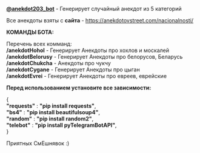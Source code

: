  
<b><a href="">@anekdot203_bot</a></b> - Генерирует случайный анекдот из 5 категорий  

Все анекдоты взяты с <b>сайта</b> - https://anekdotovstreet.com/nacionalnosti/

<b>КОМАНДЫ БОТА:</b>

 Перечень всех комманд: <br>
 <b>/anekdotHohol</b> - Генерирует Анекдоты про хохлов и москалей<br>
 <b>/anekdotBelorusy</b> - Генерирует Анекдоты про белорусов, Беларусь <br>
 <b>/anekdotChukcha</b> - Анекдоты про чукчу <br>
 <b>/anekdotCygane</b> - Генерирует Анекдоты про цыган <br>
 <b>/anekdotEvrei</b> - Генерирует Анекдоты про евреев, еврейские <br> 
 


<b>Перед использованием установите все зависимости:</b><br>

{<br>
   <b>"requests"</b> : <b>"pip install requests"</b>,<br>
    <b>"bs4"</b> : <b>"pip install beautifulsoup4"</b>,<br>
    <b>"random"</b> : <b>"pip install random2"</b>,<br>
    <b>"telebot"</b> : <b>"pip install pyTelegramBotAPI"</b>,<br>
}<br>

Приятных СмЕшнявок :)
